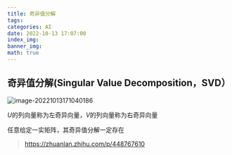 ```yaml
---
title: 奇异值分解
tags: 
categories: AI
date: 2022-10-13 17:07:00
index_img: 
banner_img: 
math: true
---
```


## 奇异值分解(Singular Value Decomposition，SVD）

![image-20221013171040186](http://longls777.oss-cn-beijing.aliyuncs.com/img/image-20221013171040186.png)

$U$的列向量称为左奇异向量，$V$的列向量称为右奇异向量

任意给定一实矩阵，其奇异值分解一定存在





> https://zhuanlan.zhihu.com/p/448767610
